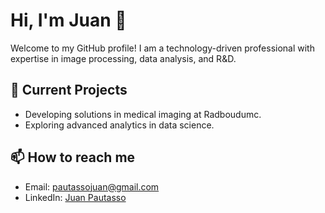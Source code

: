# Hi, I'm Juan 👋
Welcome to my GitHub profile! I am a technology-driven professional with expertise in image processing, data analysis, and R&D.

## 🔭 Current Projects
- Developing solutions in medical imaging at Radboudumc.
- Exploring advanced analytics in data science.

## 📫 How to reach me
- Email: pautassojuan@gmail.com
- LinkedIn: [Juan Pautasso](https://www.linkedin.com/in/juan-jose-pautasso)
